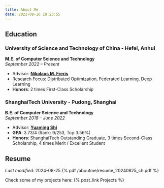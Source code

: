 ```yaml
---
title: About Me
date: 2021-08-16 18:23:55
---
```


## Education

### University of Science and Technology of China - Hefei, Anhui
**M.E. of Computer Science and Technology**  
*September 2022 – Present*  
- Advisor: [**Nikolaos M. Freris**](http://staff.ustc.edu.cn/~nfr/)
- Research Focus: Distributed Optimization, Federated Learning, Deep Learning
- **Honors**: 2 times First-Class Scholarship

### ShanghaiTech University - Pudong, Shanghai
**B.E. of Computer Science and Technology**  
*September 2018 – June 2022*  
- Advisor: [**Yuaming Shi**](https://shiyuanming.github.io/)
- **GPA**: 3.73/4 (Rank: 9/253, Top 3.56%)
- **Honors**: ShanghaiTech Outstanding Graduate, 3 times Second-Class Scholarship, 4 times Merit / Excellent Student

## Resume

*Last modified*: 2024-08-25
{% pdf /aboutme/resume_20240825_ch.pdf %}


Check some of my projects here: {% post_link Projects %}

